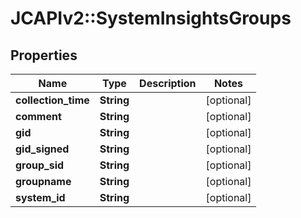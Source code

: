 # JCAPIv2::SystemInsightsGroups

## Properties
Name | Type | Description | Notes
------------ | ------------- | ------------- | -------------
**collection_time** | **String** |  | [optional] 
**comment** | **String** |  | [optional] 
**gid** | **String** |  | [optional] 
**gid_signed** | **String** |  | [optional] 
**group_sid** | **String** |  | [optional] 
**groupname** | **String** |  | [optional] 
**system_id** | **String** |  | [optional] 


